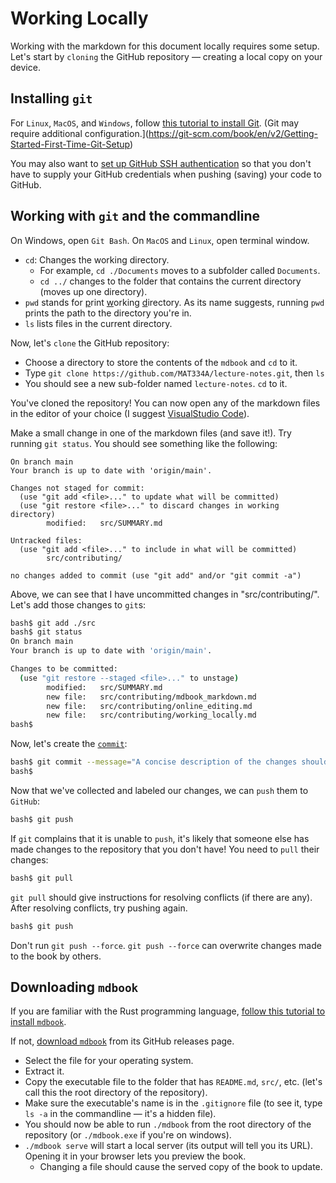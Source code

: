 # Working Locally

Working with the markdown for this document locally requires some setup. Let's start by `cloning` the GitHub repository &mdash; creating a local copy on your device.

## Installing `git`

For `Linux`, `MacOS`, and `Windows`, follow [this tutorial to install Git](https://git-scm.com/book/en/v2/Getting-Started-Installing-Git). (Git may require additional configuration.](https://git-scm.com/book/en/v2/Getting-Started-First-Time-Git-Setup)

You may also want to [set up GitHub SSH authentication](https://docs.github.com/en/authentication/connecting-to-github-with-ssh/about-ssh) so that you don't have to supply your GitHub credentials when pushing (saving) your code to GitHub.

## Working with `git` and the commandline

On Windows, open `Git Bash`. On `MacOS` and `Linux`, open terminal window.

 * `cd`: Changes the working directory.
   * For example, `cd ./Documents` moves to a subfolder called `Documents`.
   * `cd ../` changes to the folder that contains the current directory (moves up one directory).
 * `pwd` stands for <u>p</u>rint <u>w</u>orking <u>d</u>irectory. As its name suggests, running `pwd` prints the path to the directory you're in.
 * `ls` lists files in the current directory.

Now, let's `clone` the GitHub repository:
 * Choose a directory to store the contents of the `mdbook` and `cd` to it.
 * Type `git clone https://github.com/MAT334A/lecture-notes.git`, then `ls`
 * You should see a new sub-folder named `lecture-notes`. `cd` to it.

You've cloned the repository! You can now open any of the markdown files in the editor of your choice (I suggest [VisualStudio Code](https://code.visualstudio.com/)).

Make a small change in one of the markdown files (and save it!). Try running `git status`. You should see something like the following:
```git
On branch main
Your branch is up to date with 'origin/main'.

Changes not staged for commit:
  (use "git add <file>..." to update what will be committed)
  (use "git restore <file>..." to discard changes in working directory)
        modified:   src/SUMMARY.md

Untracked files:
  (use "git add <file>..." to include in what will be committed)
        src/contributing/

no changes added to commit (use "git add" and/or "git commit -a")
```

Above, we can see that I have uncommitted changes in "src/contributing/". Let's add those changes to `git`s:
```sh
bash$ git add ./src
bash$ git status
On branch main
Your branch is up to date with 'origin/main'.

Changes to be committed:
  (use "git restore --staged <file>..." to unstage)
        modified:   src/SUMMARY.md
        new file:   src/contributing/mdbook_markdown.md
        new file:   src/contributing/online_editing.md
        new file:   src/contributing/working_locally.md
bash$ 
```

Now, let's create the [`commit`](https://git-scm.com/docs/git-commit):

```sh
bash$ git commit --message="A concise description of the changes should go here"
bash$
```

Now that we've collected and labeled our changes, we can `push` them to `GitHub`:
```sh
bash$ git push
```

If `git` complains that it is unable to `push`, it's likely that someone else has made changes to the repository that you don't have! You need to `pull` their changes:
```sh
bash$ git pull
```

`git pull` should give instructions for resolving conflicts (if there are any). After resolving conflicts, try pushing again.

```sh
bash$ git push
```

Don't run `git push --force`. `git push --force` can overwrite changes made to the book by others.

## Downloading `mdbook`

If you are familiar with the Rust programming language, [follow this tutorial to install `mdbook`](https://rust-lang.github.io/mdBook/cli/index.html).

If not, [download `mdbook`](https://github.com/rust-lang/mdBook/releases) from its GitHub releases page.
 * Select the file for your operating system.
 * Extract it.
 * Copy the executable file to the folder that has `README.md`, `src/`, etc. (let's call this the root directory of the repository).
 * Make sure the executable's name is in the `.gitignore` file (to see it, type `ls -a` in the commandline &mdash; it's a hidden file).
 * You should now be able to run `./mdbook` from the root directory of the repository (or `./mdbook.exe` if you're on windows).
 * `./mdbook serve` will start a local server (its output will tell you its URL). Opening it in your browser lets you preview the book.
   * Changing a file should cause the served copy of the book to update.


